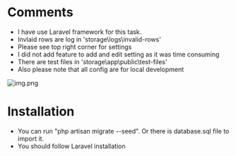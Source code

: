 # Comments
- I have use Laravel framework for this task.
- Invlaid rows are log in 'storage\logs\invalid-rows'
- Please see top right corner for settings
- I did not add feature to add and edit setting as it was time consuming
- There are test files in 'storage\app\public\test-files' 
- Also please note that all config are for local development

![img.png](storage\app\publuc\docs\img.png)

# Installation
- You can run "php artisan migrate --seed". Or there is database.sql file to import it. 
- You should follow Laravel installation
